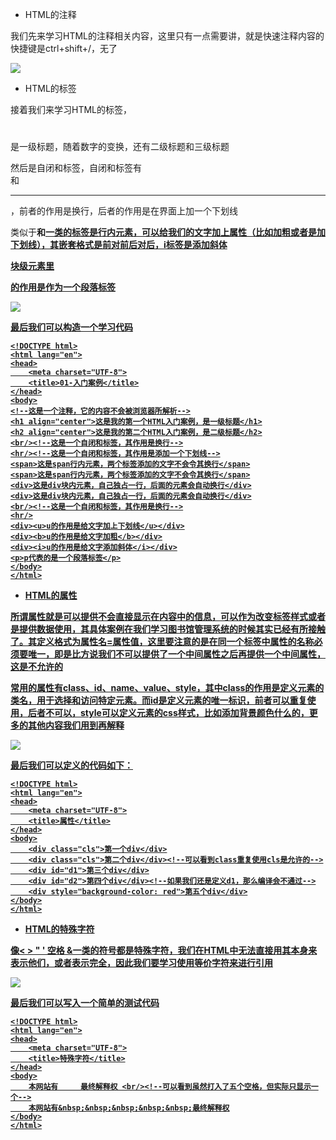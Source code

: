 - HTML的注释

我们先来学习HTML的注释相关内容，这里只有一点需要讲，就是快速注释内容的快捷键是ctrl+shift+/，无了

![](D:/Rolin的学习笔记/youdaonote-pull/youdaonote/youdaonote-images/WEBRESOURCEaeee8fb03997950ea0ccfe9e1f1a3921.png)

- HTML的标签

接着我们来学习HTML的标签，<h1></h1>是一级标题，随着数字的变换，还有二级标题和三级标题

然后是自闭和标签，自闭和标签有<br/>和<hr/>，前者的作用是换行，后者的作用是在界面上加一个下划线

类似于<b>和<u>一类的标签是行内元素，可以给我们的文字加上属性（比如加粗或者是加下划线），其嵌套格式是前对前后对后，i标签是添加斜体

块级元素里<p>的作用是作为一个段落标签

![](D:/Rolin的学习笔记/youdaonote-pull/youdaonote/youdaonote-images/WEBRESOURCEd8ab0faa4c2200fe98467a3cb561d631.png)

最后我们可以构造一个学习代码

```
<!DOCTYPE html>
<html lang="en">
<head>
    <meta charset="UTF-8">
    <title>01-入门案例</title>
</head>
<body>
<!--这是一个注释，它的内容不会被浏览器所解析-->
<h1 align="center">这是我的第一个HTML入门案例，是一级标题</h1>
<h2 align="center">这是我的第二个HTML入门案例，是二级标题</h2>
<br/><!--这是一个自闭和标签，其作用是换行-->
<hr/><!--这是一个自闭和标签，其作用是添加一个下划线-->
<span>这是span行内元素，两个标签添加的文字不会令其换行</span>
<span>这是span行内元素，两个标签添加的文字不会令其换行</span>
<div>这是div块内元素，自己独占一行，后面的元素会自动换行</div>
<div>这是div块内元素，自己独占一行，后面的元素会自动换行</div>
<br/><!--这是一个自闭和标签，其作用是换行-->
<hr/>
<div><u>u的作用是给文字加上下划线</u></div>
<div><b>u的作用是给文字加粗</b></div>
<div><i>u的作用是给文字添加斜体</i></div>
<p>p代表的是一个段落标签</p>
</body>
</html>
```

- HTML的属性

所谓属性就是可以提供不会直接显示在内容中的信息，可以作为改变标签样式或者是提供数据使用，其具体案例在我们学习图书馆管理系统的时候其实已经有所接触了。其定义格式为属性名=属性值，这里要注意的是在同一个标签中属性的名称必须要唯一，即是比方说我们不可以提供了一个中间属性之后再提供一个中间属性，这是不允许的

常用的属性有class、id、name、value、style，其中class的作用是定义元素的类名，用于选择和访问特定元素。而id是定义元素的唯一标识，前者可以重复使用，后者不可以，style可以定义元素的css样式，比如添加背景颜色什么的，更多的其他内容我们用到再解释

![](D:/Rolin的学习笔记/youdaonote-pull/youdaonote/youdaonote-images/WEBRESOURCE654b422d7e733bfcc7657980bbf89eda.png)

最后我们可以定义的代码如下：

```
<!DOCTYPE html>
<html lang="en">
<head>
    <meta charset="UTF-8">
    <title>属性</title>
</head>
<body>
    <div class="cls">第一个div</div>
    <div class="cls">第二个div</div><!--可以看到class重复使用cls是允许的-->
    <div id="d1">第三个div</div>
    <div id="d2">第四个div</div><!--如果我们还是定义d1，那么编译会不通过-->
    <div style="background-color: red">第五个div</div>
</body>
</html>
```

- HTML的特殊字符

像< > " ' 空格 &一类的符号都是特殊字符，我们在HTML中无法直接用其本身来表示他们，或者表示完全，因此我们要学习使用等价字符来进行引用

![](D:/Rolin的学习笔记/youdaonote-pull/youdaonote/youdaonote-images/WEBRESOURCE564566763867255dc6a86eea298f29f8.png)

最后我们可以写入一个简单的测试代码

```
<!DOCTYPE html>
<html lang="en">
<head>
    <meta charset="UTF-8">
    <title>特殊字符</title>
</head>
<body>
    本网站有     最终解释权 <br/><!--可以看到虽然打入了五个空格，但实际只显示一个-->
    本网站有&nbsp;&nbsp;&nbsp;&nbsp;&nbsp;最终解释权
</body>
</html>
```


